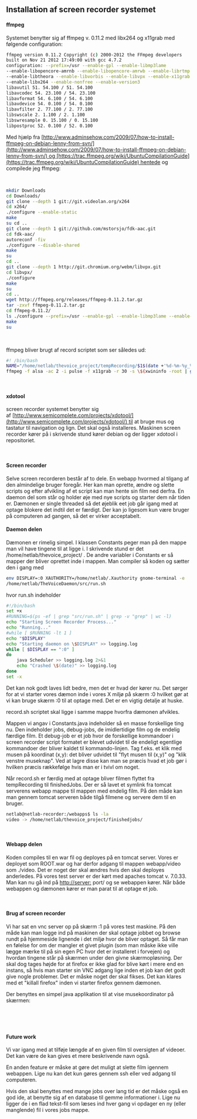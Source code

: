 Installation af screen recorder systemet
----------------------------------------

#### ffmpeg

Systemet benytter sig af ffmpeg v. 0.11.2 med libx264 og x11grab med følgende configuration:

```bash
ffmpeg version 0.11.2 Copyright (c) 2000-2012 the FFmpeg developers
built on Nov 21 2012 17:49:00 with gcc 4.7.2 
configuration: --prefix=/usr --enable-gpl --enable-libmp3lame 
--enable-libopencore-amrnb --enable-libopencore-amrwb --enable-librtmp 
--enable-libtheora --enable-libvorbis --enable-libvpx --enable-x11grab 
--enable-libx264 --enable-nonfree --enable-version3 
libavutil 51. 54.100 / 51. 54.100 
libavcodec 54. 23.100 / 54. 23.100 
libavformat 54. 6.100 / 54. 6.100 
libavdevice 54. 0.100 / 54. 0.100 
libavfilter 2. 77.100 / 2. 77.100 
libswscale 2. 1.100 / 2. 1.100 
libswresample 0. 15.100 / 0. 15.100 
libpostproc 52. 0.100 / 52. 0.100
```

Med hjælp fra [http://www.adminsehow.com/2009/07/how-to-install-ffmpeg-on-debian-lenny-from-svn/](http://www.adminsehow.com/2009/07/how-to-install-ffmpeg-on-debian-lenny-from-svn/) og [https://trac.ffmpeg.org/wiki/UbuntuCompilationGuide](https://trac.ffmpeg.org/wiki/UbuntuCompilationGuide) hentede og compilede jeg ffmpeg: 

 

```bash
mkdir Downloads 
cd Downloads/ 
git clone --depth 1 git://git.videolan.org/x264 
cd x264/ 
./configure --enable-static 
make 
su cd .. 
git clone --depth 1 git://github.com/mstorsjo/fdk-aac.git 
cd fdk-aac/ 
autoreconf -fiv 
./configure --disable-shared 
make 
su 
cd .. 
git clone --depth 1 http://git.chromium.org/webm/libvpx.git 
cd libvpx/ 
./configure 
make 
su 
cd .. 
wget http://ffmpeg.org/releases/ffmpeg-0.11.2.tar.gz 
tar -zxvf ffmpeg-0.11.2.tar.gz 
cd ffmpeg-0.11.2/ 
ls ./configure --prefix=/usr --enable-gpl --enable-libmp3lame --enable-libopencore-amrnb --enable-libopencore-amrwb --enable-librtmp --enable-libtheora --enable-libvorbis --enable-libvpx --enable-x11grab --enable-libx264 --enable-nonfree --enable-version3 
make 
su
``` 

 

ffmpeg bliver brugt af record scriptet som ser således ud:

```bash
#! /bin/bash 
NAME="/home/netlab/thevoice_project/tempRecording/$1$(date +'%d-%m-%y_%H.%M')" 
ffmpeg -f alsa -ac 2 -i pulse -f x11grab -r 30 -s \$(xwininfo -root | grep 'geometry'| awk '{print $2;}') -i :0.0 -acodec pcm_s16le -vcodec libx264 -preset ultrafast -crf 0 -y $NAME.mkv > ffmpeg.log 2>&1
```
 

#### xdotool

screen recorder systemet benytter sig af [http://www.semicomplete.com/projects/xdotool/](http://www.semicomplete.com/projects/xdotool/) til at bruge mus og tastatur til navigation og lign. Det skal også installeres. Maskinen screen recorder kører på i skrivende stund kører debian og der ligger xdotool i repositoriet.

 

#### Screen recorder

Selve screen recorderen består af to dele. En webapp hvormed al tilgang af den almindelige bruger foregår. Her kan man oprette, ændre og slette scripts og efter afvikling af et script kan man hente sin film ned derfra. En daemon del som står og holder øje med nye scripts og starter dem når tiden er. Dæmonen er single threaded så det øjeblik eet job går igang med at optage blokere det indtil det er færdigt. Der kan jo ligesom kun være bruger på computeren ad gangen, så det er virker acceptabelt.

#### Daemon delen

Dæmonen er rimelig simpel. I klassen Constants peger man på den mappe man vil have tingene til at ligge i. I skrivende stund er det /home/netlab/thevoice\_project/ . De andre variabler i Constants er så mapper der bliver oprettet inde i mappen. Man compiler så koden og sætter den i gang med 

```bash
env DISPLAY=:0 XAUTHORITY=/home/netlab/.Xauthority gnome-terminal -e 
/home/netlab/TheVoiceDaemon/src/run.sh
```

hvor run.sh indeholder

```bash
#!/bin/bash 
set +x 
#RUNNING=$(ps -ef | grep "src/run.sh" | grep -v "grep" | wc -l) 
echo "Starting Screen Recorder Process..." 
echo "Running..." 
#while [ $RUNNING -lt 1 ] 
echo "$DISPLAY" 
echo "Starting daemon on \$DISPLAY" >> logging.log 
while [ $DISPLAY == ":0" ] 
do 
	java Scheduler >> logging.log 2>&1 
	echo "Crashed \$(date)" >> logging.log 
done 
set -x
```

Det kan nok godt laves lidt bedre, men det er hvad der kører nu. Det sørger for at vi starter vores dæmon inde i vores X miljø på skærm :0 hvilket gør at vi kan bruge skærm :0 til at optage med. Det er en vigtig detalje at huske. 

record.sh scriptet skal ligge i samme mappe hvorfra dæmonen afvikles. 

Mappen vi angav i Constants.java indeholder så en masse forskellige ting nu. Den indeholder jobs, debug-jobs, de imidlertidige film og de endelig færdige film. Et debug-job er et job hvor de forskellige kommandoer i screen recorder script formatet er blevet udvidet til de endeligt egentlige kommandoer der bliver kaldet til kommando-linjen. Tag f.eks. et klik med musen på koordinat (x,y): det bliver udvidet til "flyt musen til (x,y)" og "klik venstre museknap". Ved at lagre disse kan man se præcis hvad et job gør i hvilken præcis rækkefølge hvis man er i tvivl om noget.

Når record.sh er færdig med at optage bliver filmen flyttet fra tempRecording til finishedJobs. Der er så lavet et symlink fra tomcat serverens webapp mappe til mappen med endelig film. På den måde kan man gennem tomcat serveren både tilgå filmene og servere dem til en bruger.

```bash
netlab@netlab-recorder:/webapps$ ls -la 
video -> /home/netlab/thevoice_project/finishedjobs/
```

 

#### Webapp delen

Koden compiles til en war fil og deployes på en tomcat server. Vores er deployet som ROOT.war og har derfor adgang til mappen webapp/video som ./video. Det er noget der skal ændres hvis den skal deployes anderledes. På vores test server er der kørt med apaches tomcat v. 7.0.33. Man kan nu gå ind på [http://server:](http://server/) port/ og se webappen kører. Når både webappen og dæmonen kører er man parat til at optage et job. 

 

#### Brug af screen recorder

Vi har sat en vnc server op på skærm :1 på vores test maskine. På den måde kan man logge ind på maskinen der skal optage jobbet og browse rundt på hjemmeside lignende i det miljø hvor de bliver optaget. Så får man en følelse for om der mangler et givet plugin (som man måske ikke ville lægge mærke til på sin egen PC hvor det er installeret i forvejen) og hvordan tingene står på skærmen under den givne skærmopløsning. Der skal dog tages højde for at firefox er ikke glad for blive kørt i mere end en instans, så hvis man starter sin VNC adgang lige inden et job kan det godt give nogle problemer. Det er måske noget der skal fikses. Det kan klares med et "killall firefox" inden vi starter firefox gennem dæmonen. 

Der benyttes en simpel java applikation til at vise musekoordinator på skærmen: 

 

 

#### Future work

Vi var igang med at tilføje længde af en given film til oversigten af videoer. Det kan være de kan gives et mere beskrivende navn også.

En anden feature er måske at gøre det muligt at slette film igennem webappen. Lige nu kan det kun gøres gennem ssh eller ved adgang til computeren.

Hvis den skal benyttes med mange jobs over lang tid er det måske også en god ide, at benytte sig af en database til gemme informationer i. Lige nu ligger de i en flad tekst-fil som læses ind hver gang vi opdager en ny (eller manglende) fil i vores jobs mappe.

 

 

 

 

 

 

 

 
